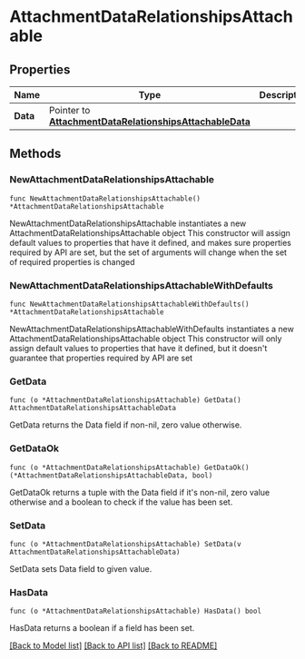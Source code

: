 # AttachmentDataRelationshipsAttachable

## Properties

Name | Type | Description | Notes
------------ | ------------- | ------------- | -------------
**Data** | Pointer to [**AttachmentDataRelationshipsAttachableData**](AttachmentDataRelationshipsAttachableData.md) |  | [optional] 

## Methods

### NewAttachmentDataRelationshipsAttachable

`func NewAttachmentDataRelationshipsAttachable() *AttachmentDataRelationshipsAttachable`

NewAttachmentDataRelationshipsAttachable instantiates a new AttachmentDataRelationshipsAttachable object
This constructor will assign default values to properties that have it defined,
and makes sure properties required by API are set, but the set of arguments
will change when the set of required properties is changed

### NewAttachmentDataRelationshipsAttachableWithDefaults

`func NewAttachmentDataRelationshipsAttachableWithDefaults() *AttachmentDataRelationshipsAttachable`

NewAttachmentDataRelationshipsAttachableWithDefaults instantiates a new AttachmentDataRelationshipsAttachable object
This constructor will only assign default values to properties that have it defined,
but it doesn't guarantee that properties required by API are set

### GetData

`func (o *AttachmentDataRelationshipsAttachable) GetData() AttachmentDataRelationshipsAttachableData`

GetData returns the Data field if non-nil, zero value otherwise.

### GetDataOk

`func (o *AttachmentDataRelationshipsAttachable) GetDataOk() (*AttachmentDataRelationshipsAttachableData, bool)`

GetDataOk returns a tuple with the Data field if it's non-nil, zero value otherwise
and a boolean to check if the value has been set.

### SetData

`func (o *AttachmentDataRelationshipsAttachable) SetData(v AttachmentDataRelationshipsAttachableData)`

SetData sets Data field to given value.

### HasData

`func (o *AttachmentDataRelationshipsAttachable) HasData() bool`

HasData returns a boolean if a field has been set.


[[Back to Model list]](../README.md#documentation-for-models) [[Back to API list]](../README.md#documentation-for-api-endpoints) [[Back to README]](../README.md)


